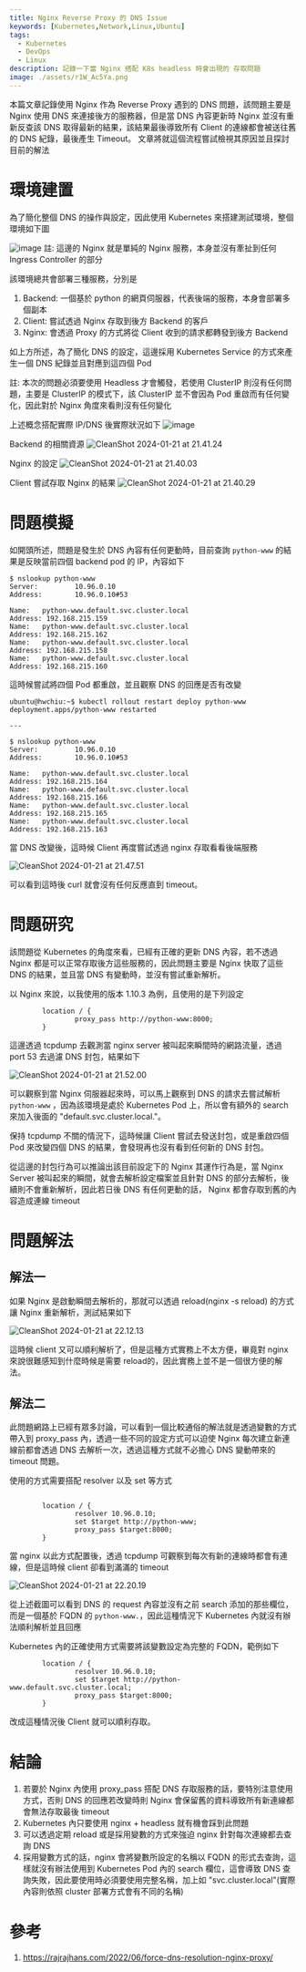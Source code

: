 ```yaml
---
title: Nginx Reverse Proxy 的 DNS Issue
keywords: [Kubernetes,Network,Linux,Ubuntu]
tags:
  - Kubernetes
  - DevOps
  - Linux
description: 記錄一下當 Nginx 搭配 K8s headless 時會出現的 存取問題
image: ./assets/r1W_Ac5Ya.png
---
```



本篇文章記錄使用 Nginx 作為 Reverse Proxy 遇到的 DNS 問題，該問題主要是 Nginx 使用 DNS 來連接後方的服務器，但是當 DNS 內容更新時
Nginx 並沒有重新反查該 DNS 取得最新的結果，該結果最後導致所有 Client 的連線都會被送往舊的 DNS 紀錄，最後產生 Timeout。
文章將就這個流程嘗試檢視其原因並且探討目前的解法

# 環境建置

為了簡化整個 DNS 的操作與設定，因此使用 Kubernetes 來搭建測試環境，整個環境如下圖

![image](./assets/r1TOc9cKp.png)
註: 這邊的 Nginx 就是單純的 Nginx 服務，本身並沒有牽扯到任何 Ingress Controller 的部分

該環境總共會部署三種服務，分別是
1. Backend: 一個基於 python 的網頁伺服器，代表後端的服務，本身會部署多個副本
2. Client: 嘗試透過 Nginx 存取到後方 Backend 的客戶
3. Nginx: 會透過 Proxy 的方式將從 Client 收到的請求都轉發到後方 Backend

如上方所述，為了簡化 DNS 的設定，這邊採用 Kubernetes Service 的方式來產生一個 DNS 紀錄並且對應到這四個 Pod

註: 本次的問題必須要使用 Headless 才會觸發，若使用 ClusterIP 則沒有任何問題，主要是 ClusterIP 的模式下，該 ClusterIP 並不會因為 Pod 重啟而有任何變化，因此對於 Nginx 角度來看則沒有任何變化

上述概念搭配實際 IP/DNS 後實際狀況如下
![image](./assets/r1W_Ac5Ya.png)

Backend 的相關資源
![CleanShot 2024-01-21 at 21.41.24](https://hackmd.io/_uploads/ryNXJiqFT.png)

Nginx 的設定
![CleanShot 2024-01-21 at 21.40.03](https://hackmd.io/_uploads/rJbaRc5FT.png)

Client 嘗試存取 Nginx 的結果
![CleanShot 2024-01-21 at 21.40.29](https://hackmd.io/_uploads/ByFkks9Fp.png)


# 問題模擬

如開頭所述，問題是發生於 DNS 內容有任何更動時，目前查詢 `python-www` 的結果是反映當前四個 backend pod 的 IP，內容如下
```bash=
$ nslookup python-www
Server:         10.96.0.10
Address:        10.96.0.10#53

Name:   python-www.default.svc.cluster.local
Address: 192.168.215.159
Name:   python-www.default.svc.cluster.local
Address: 192.168.215.162
Name:   python-www.default.svc.cluster.local
Address: 192.168.215.158
Name:   python-www.default.svc.cluster.local
Address: 192.168.215.160
```

這時候嘗試將四個 Pod 都重啟，並且觀察 DNS 的回應是否有改變

```bash=
ubuntu@hwchiu:~$ kubectl rollout restart deploy python-www
deployment.apps/python-www restarted

---

$ nslookup python-www
Server:         10.96.0.10
Address:        10.96.0.10#53

Name:   python-www.default.svc.cluster.local
Address: 192.168.215.164
Name:   python-www.default.svc.cluster.local
Address: 192.168.215.166
Name:   python-www.default.svc.cluster.local
Address: 192.168.215.165
Name:   python-www.default.svc.cluster.local
Address: 192.168.215.163
```

當 DNS 改變後，這時候 Client 再度嘗試透過 nginx 存取看看後端服務

![CleanShot 2024-01-21 at 21.47.51](https://hackmd.io/_uploads/rJOqgoqKp.png)

可以看到這時後 curl 就會沒有任何反應直到 timeout。

# 問題研究

該問題從 Kubernetes 的角度來看，已經有正確的更新 DNS 內容，若不透過 Nginx 都是可以正常存取後方這些服務的，因此問題主要是 Nginx 快取了這些 DNS 的結果，並且當 DNS 有變動時，並沒有嘗試重新解析。

以 Nginx 來說，以我使用的版本 1.10.3 為例，且使用的是下列設定
```
        location / {
                proxy_pass http://python-www:8000;
        }
```

這邊透過 tcpdump 去觀測當 nginx server 被叫起來瞬間時的網路流量，透過 port 53 去過濾 DNS 封包，結果如下

![CleanShot 2024-01-21 at 21.52.00](https://hackmd.io/_uploads/ryqsWicFa.png)

可以觀察到當 Nginx 伺服器起來時，可以馬上觀察到 DNS 的請求去嘗試解析 `python-www` ，因為該環境是處於 Kubernetes Pod 上，所以會有額外的 search 來加入後面的 "default.svc.cluster.local."。

保持 tcpdump 不關的情況下，這時候讓 Client 嘗試去發送封包，或是重啟四個 Pod 來改變四個 DNS 的結果，會發現再也沒有看到任何新的 DNS 封包。

從這邊的封包行為可以推論出該目前設定下的 Nginx 其運作行為是，當 Nginx Server 被叫起來的瞬間，就會去解析設定檔案並且針對 DNS 的部分去解析，後續則不會重新解析，因此若日後 DNS 有任何更動的話， Nginx 都會存取到舊的內容造成連線 timeout

# 問題解法

## 解法一
如果 Nginx 是啟動瞬間去解析的，那就可以透過 reload(nginx -s reload) 的方式讓 Nginx 重新解析，測試結果如下

![CleanShot 2024-01-21 at 22.12.13](https://hackmd.io/_uploads/SJkP8jqFp.png)

這時候 client 又可以順利解析了，但是這種方式實務上不太方便，畢竟對 nginx 來說很難感知到什麼時候是需要 reload的，因此實務上並不是一個很方便的解法。

## 解法二
此問題網路上已經有眾多討論，可以看到一個比較通俗的解法就是透過變數的方式帶入到 proxy_pass 內，透過一些不同的設定方式可以迫使 Nginx 每次建立新連線前都會透過 DNS 去解析一次，透過這種方式就不必擔心 DNS 變動帶來的 timeout 問題。

使用的方式需要搭配 resolver 以及 set 等方式
```

        location / {
                resolver 10.96.0.10;
                set $target http://python-www;
                proxy_pass $target:8000;
        }          
```

當 nginx 以此方式配置後，透過 tcpdump 可觀察到每次有新的連線時都會有連線，但是這時候 client 卻看到滿滿的 timeout

![CleanShot 2024-01-21 at 22.20.19](https://hackmd.io/_uploads/ryXLuoqtT.png)

從上述截圖可以看到 DNS 的 request 內容並沒有之前 search 添加的那些欄位，而是一個基於 FQDN 的 `python-www.`，因此這種情況下 Kubernetes 內就沒有辦法順利解析並且回應

Kubernetes 內的正確使用方式需要將該變數設定為完整的 FQDN，範例如下

```
        location / {
                resolver 10.96.0.10;
                set $target http://python-www.default.svc.cluster.local;
                proxy_pass $target:8000;
        }
```

改成這種情況後 Client 就可以順利存取。

# 結論
1. 若要於 Nginx 內使用 proxy_pass 搭配 DNS 存取服務的話，要特別注意使用方式，否則 DNS 的回應若改變時則 Nginx 會保留舊的資料導致所有新連線都會無法存取最後 timeout
2. Kubernetes 內只要使用 nginx + headless 就有機會踩到此問題
3. 可以透過定期 reload 或是採用變數的方式來強迫 nginx 針對每次連線都去查詢 DNS
4. 採用變數方式的話，nginx 會將變數所設定的名稱以 FQDN 的形式去查詢，這樣就沒有辦法使用到 Kubernetes Pod 內的 search 欄位，這會導致 DNS 查詢失敗，因此要使用時必須要使用完整名稱，加上如 "svc.cluster.local"(實際內容則依照 cluster 部署方式會有不同的名稱)

# 參考
1. https://rajrajhans.com/2022/06/force-dns-resolution-nginx-proxy/
